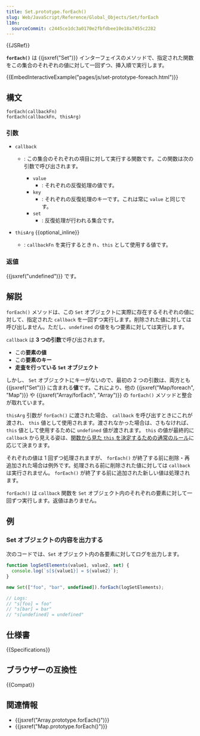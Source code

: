 ```yaml
---
title: Set.prototype.forEach()
slug: Web/JavaScript/Reference/Global_Objects/Set/forEach
l10n:
  sourceCommit: c2445ce1dc3a0170e2fbfdbee10e18a7455c2282
---
```


{{JSRef}}

**`forEach()`** は {{jsxref("Set")}} インターフェイスのメソッドで、指定された関数をこの集合のそれぞれの値に対して一回ずつ、挿入順で実行します。

{{EmbedInteractiveExample("pages/js/set-prototype-foreach.html")}}

## 構文

```js-nolint
forEach(callbackFn)
forEach(callbackFn, thisArg)
```

### 引数

- `callback`

  - : この集合のそれぞれの項目に対して実行する関数です。この関数は次の引数で呼び出されます。

    - `value`
      - : それぞれの反復処理の値です。
    - `key`
      - : それぞれの反復処理のキーです。これは常に `value` と同じです。
    - `set`
      - : 反復処理が行われる集合です。

- `thisArg` {{optional_inline}}
  - : `callbackFn` を実行するときｎ、`this` として使用する値です。

### 返値

{{jsxref("undefined")}} です。

## 解説

`forEach()` メソッドは、この `Set` オブジェクトに実際に存在するそれぞれの値に対して、指定された `callback` を一回ずつ実行します。削除された値に対しては呼び出しません。ただし、`undefined` の値をもつ要素に対しては実行します。

`callback` は **3 つの引数**で呼び出されます。

- この**要素の値**
- この**要素のキー**
- **走査を行っている `Set` オブジェクト**

しかし、 `Set` オブジェクトにキーがないので、最初の 2 つの引数は、両方とも {{jsxref("Set")}} に含まれる**値**です。これにより、他の {{jsxref("Map/foreach", "Map")}} や {{jsxref("Array/forEach", "Array")}} の `forEach()` メソッドと整合が取れています。

`thisArg` 引数が `forEach()` に渡された場合、 `callback` を呼び出すときにこれが渡され、 `this` 値として使用されます。渡されなかった場合は、さもなければ、`this` 値として使用するために `undefined` 値が渡されます。 `this` の値が最終的に `callback` から見える姿は、[関数から見た `this` を決定するための通常のルール](/ja/docs/Web/JavaScript/Reference/Operators/this)に応じて決まります。

それぞれの値は 1 回ずつ処理されますが、 `forEach()` が終了する前に削除・再追加された場合は例外です。処理される前に削除された値に対しては `callback` は実行されません。 `forEach()` が終了する前に追加された新しい値は処理されます。

`forEach()` は `callback` 関数を `Set` オブジェクト内のそれぞれの要素に対して一回ずつ実行します。返値はありません。

## 例

### Set オブジェクトの内容を出力する

次のコードでは、`Set` オブジェクト内の各要素に対してログを出力します。

```js
function logSetElements(value1, value2, set) {
  console.log(`s[${value1}] = ${value2}`);
}

new Set(["foo", "bar", undefined]).forEach(logSetElements);

// Logs:
// "s[foo] = foo"
// "s[bar] = bar"
// "s[undefined] = undefined"
```

## 仕様書

{{Specifications}}

## ブラウザーの互換性

{{Compat}}

## 関連情報

- {{jsxref("Array.prototype.forEach()")}}
- {{jsxref("Map.prototype.forEach()")}}
